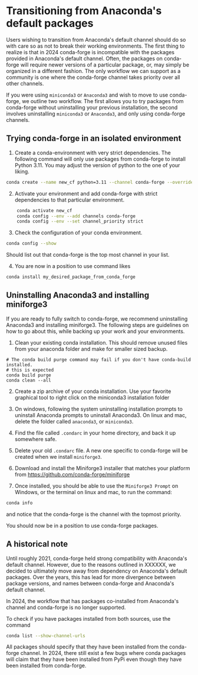 # Transitioning from Anaconda's default packages

Users wishing to transition from Anaconda's default channel should do so with
care so as not to break their working environments. The first thing to realize
is that in 2024 conda-forge is incompatible with the packages provided in
Anaconda's default channel. Often, the packages on conda-forge will require
newer versions of a particular package, or, may simply be organized in a
different fashion. The only workflow we can support as a community is one where
the conda-forge channel takes priority over all other channels.

If you were using `miniconda3` or `Anaconda3` and wish to move to use
conda-forge, we outline two workflow. The first allows you to try packages from
conda-forge without uninstalling your previous installation, the second
involves uninstalling `miniconda3` or `Anaconda3`, and only using conda-forge
channels.

## Trying conda-forge in an isolated environment

1. Create a conda-environment with very strict dependencies. The following
   command will only use packages from conda-forge to install Python 3.11. You
   may adjust the version of python to the one of your liking.

```bash
conda create --name new_cf python=3.11 --channel conda-forge --override-channels
```

2. Activate your environment and add conda-forge with strict dependencies to
   that particular environment.

```bash
    conda activate new_cf
    conda config --env --add channels conda-forge
    conda config --env --set channel_priority strict
```

3. Check the configuration of your conda environment.

```bash
conda config --show
```

Should list out that conda-forge is the top most channel in your list.

4. You are now in a position to use command likes

```bash
conda install my_desired_package_from_conda_forge
```

## Uninstalling Anaconda3 and installing miniforge3

If you are ready to fully switch to conda-forge, we recommend uninstalling
Anaconda3 and installing miniforge3. The following steps are guidelines on how
to go about this, while backing up your work and your environments.

1. Clean your existing conda installation. This should remove unused files from
   your anaconda folder and make for smaller sized backup.

```
# The conda build purge command may fail if you don't have conda-build installed.
# this is expected
conda build purge
conda clean --all
```

2. Create a zip archive of your conda installation. Use your favorite graphical tool
   to right click on the miniconda3 installation folder

3. On windows, following the system uninstalling installation prompts to
   uninstall Anaconda prompts to uninstall Anaconda3. On linux and mac, delete
   the folder called `anaconda3`, or `miniconda3`.

4. Find the file called `.condarc` in your home directory, and back it up somewhere safe.

5. Delete your old `.condarc` file. A new one specific to conda-forge will be
   created when we install `miniforge3`.

6. Download and install the Miniforge3 installer that matches your platform from
   https://github.com/conda-forge/miniforge

7. Once installed, you should be able to use the `Miniforge3 Prompt` on
   Windows, or the terminal on linux and mac, to run the command:

```bash
conda info
```

and notice that the conda-forge is the channel with the topmost priority.

You should now be in a position to use conda-forge packages.

## A historical note

Until roughly 2021, conda-forge held strong compatibility with Anaconda's
default channel. However, due to the reasons outlined in XXXXXX, we decided to
ultimately move away from dependency on Anaconda's default packages. Over the
years, this has lead for more divergence between package versions, and names
between conda-forge and Anaconda's default channel.

In 2024, the workflow that has packages co-installed from Anaconda's channel and
conda-forge is no longer supported.

To check if you have packages installed from both sources, use the command

```bash
conda list --show-channel-urls
```

All packages should specify that they have been installed from the conda-forge
channel. In 2024, there still exist a few bugs where conda packages will
claim that they have been installed from PyPi even though they have been
installed from conda-forge.

